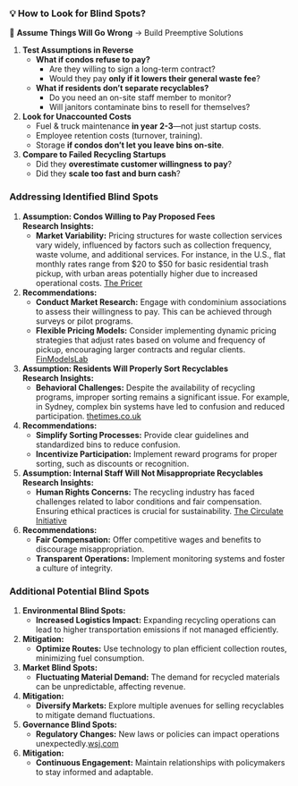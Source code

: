 ### **💡 How to Look for Blind Spots?**

🚨 **Assume Things Will Go Wrong** → Build Preemptive Solutions

1. **Test Assumptions in Reverse**  
   * **What if condos refuse to pay?**  
     * Are they willing to sign a long-term contract?  
     * Would they pay **only if it lowers their general waste fee**?  
   * **What if residents don’t separate recyclables?**  
     * Do you need an on-site staff member to monitor?  
     * Will janitors contaminate bins to resell for themselves?  
2. **Look for Unaccounted Costs**  
   * Fuel & truck maintenance **in year 2-3**—not just startup costs.  
   * Employee retention costs (turnover, training).  
   * Storage **if condos don’t let you leave bins on-site**.  
3. **Compare to Failed Recycling Startups**  
   * Did they **overestimate customer willingness to pay**?  
   * Did they **scale too fast and burn cash**?

### **Addressing Identified Blind Spots**

1. **Assumption: Condos Willing to Pay Proposed Fees**  
   **Research Insights:**  
   * **Market Variability:** Pricing structures for waste collection services vary widely, influenced by factors such as collection frequency, waste volume, and additional services. For instance, in the U.S., flat monthly rates range from $20 to $50 for basic residential trash pickup, with urban areas potentially higher due to increased operational costs. ​[The Pricer](https://www.thepricer.org/garbage-pickup-cost/)  
2. **Recommendations:**  
   * **Conduct Market Research:** Engage with condominium associations to assess their willingness to pay. This can be achieved through surveys or pilot programs.​  
   * **Flexible Pricing Models:** Consider implementing dynamic pricing strategies that adjust rates based on volume and frequency of pickup, encouraging larger contracts and regular clients. ​[FinModelsLab](https://finmodelslab.com/blogs/profitability/garbage-collection-services-profitability)  
3. **Assumption: Residents Will Properly Sort Recyclables**  
   **Research Insights:**  
   * **Behavioral Challenges:** Despite the availability of recycling programs, improper sorting remains a significant issue. For example, in Sydney, complex bin systems have led to confusion and reduced participation. ​[thetimes.co.uk](https://www.thetimes.co.uk/article/ten-bins-per-household-recycling-rubbish-collection-r9pzj0z83)  
4. **Recommendations:**  
   * **Simplify Sorting Processes:** Provide clear guidelines and standardized bins to reduce confusion.​  
   * **Incentivize Participation:** Implement reward programs for proper sorting, such as discounts or recognition.​  
5. **Assumption: Internal Staff Will Not Misappropriate Recyclables**  
   **Research Insights:**  
   * **Human Rights Concerns:** The recycling industry has faced challenges related to labor conditions and fair compensation. Ensuring ethical practices is crucial for sustainability. ​[The Circulate Initiative](https://www.thecirculateinitiative.org/media-coverage/businesses-warned-of-human-rights-blind-spots-in-recycled-plastic-supply-chains/)  
6. **Recommendations:**  
   * **Fair Compensation:** Offer competitive wages and benefits to discourage misappropriation.​  
   * **Transparent Operations:** Implement monitoring systems and foster a culture of integrity.​

### **Additional Potential Blind Spots**

1. **Environmental Blind Spots:**  
   * **Increased Logistics Impact:** Expanding recycling operations can lead to higher transportation emissions if not managed efficiently. ​  
2. **Mitigation:**  
   * **Optimize Routes:** Use technology to plan efficient collection routes, minimizing fuel consumption.​  
3. **Market Blind Spots:**  
   * **Fluctuating Material Demand:** The demand for recycled materials can be unpredictable, affecting revenue.​  
4. **Mitigation:**  
   * **Diversify Markets:** Explore multiple avenues for selling recyclables to mitigate demand fluctuations.​  
5. **Governance Blind Spots:**  
   * **Regulatory Changes:** New laws or policies can impact operations unexpectedly.​[wsj.com](https://www.wsj.com/us-news/climate-environment/plastic-recycling-waste-trash-tips-0a606230)  
6. **Mitigation:**  
   * **Continuous Engagement:** Maintain relationships with policymakers to stay informed and adaptable.

